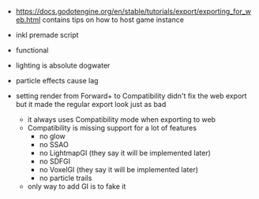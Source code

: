 - https://docs.godotengine.org/en/stable/tutorials/export/exporting_for_web.html contains tips on how to host game instance
- inkl premade script
- functional
- lighting is absolute dogwater
- particle effects cause lag

- setting render from Forward+ to Compatibility didn't fix the web export but it made the regular export look just as bad
    - it always uses Compatibility mode when exporting to web
    - Compatibility is missing support for a lot of features
        - no glow
        - no SSAO
        - no LightmapGI (they say it will be implemented later)
        - no SDFGI
        - no VoxelGI (they say it will be implemented later)
        - no particle trails
    - only way to add GI is to fake it

